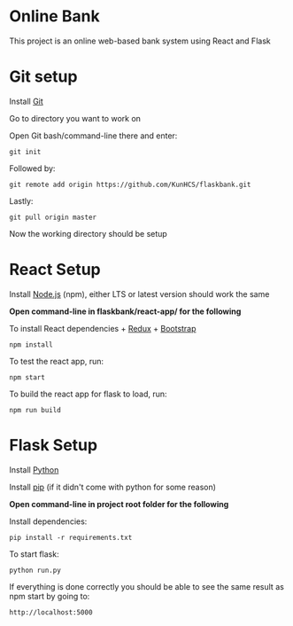 # Online Bank
This project is an online web-based bank system 
using React and Flask 

# Git setup
Install [Git](https://git-scm.com/)

Go to directory you want to work on

Open Git bash/command-line there and enter:

    git init

Followed by:

	git remote add origin https://github.com/KunHCS/flaskbank.git
	
Lastly:

	git pull origin master
	
Now the working directory should be setup

# React Setup

Install [Node.js](https://nodejs.org/en/) (npm), either LTS or latest version should work the same

**Open command-line in flaskbank/react-app/ for the following**

To install React dependencies + [Redux](https://redux.js.org/introduction/getting-started) + [Bootstrap](https://getbootstrap.com/docs/4.3/getting-started/introduction/)

	npm install

To test the react app, run:

	npm start
	
To build the react app for flask to load, run:

	npm run build

# Flask Setup
Install [Python](https://www.python.org/)

Install [pip](https://pip.pypa.io/en/stable/installing/) (if it didn't come with python for some reason)

**Open command-line in project root folder for the following**

Install dependencies:

	pip install -r requirements.txt

To start flask:

	python run.py

If everything is done correctly you should be able to see the same result as npm start by going to:

	http://localhost:5000
	


